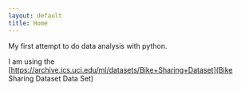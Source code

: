 ```yaml
---
layout: default
title: Home
---
```


My first attempt to do data analysis with python.

I am using the [https://archive.ics.uci.edu/ml/datasets/Bike+Sharing+Dataset](Bike Sharing Dataset Data Set)
